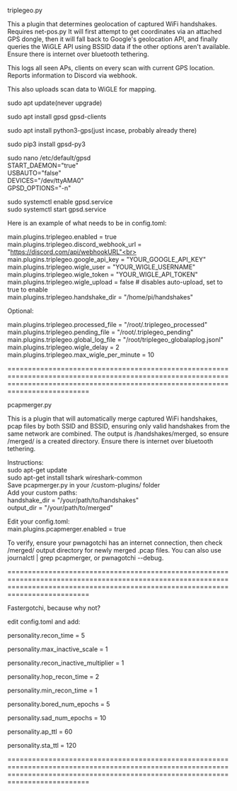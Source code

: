 

triplegeo.py 

This a plugin that determines geolocation of captured WiFi handshakes. Requires net-pos.py
It will first attempt to get coordinates via an attached GPS dongle, then it will fall back to Google's geolocation API, and finally queries the WiGLE API using BSSID data if the other options aren't available. Ensure there is internet over bluetooth tethering.

This logs all seen APs, clients on every scan with current GPS location. Reports information to Discord via webhook.

This also uploads scan data to WiGLE for mapping.

sudo apt update(never upgrade)

sudo apt install gpsd gpsd-clients

sudo apt install python3-gps(just incase, probably already there)

sudo pip3 install gpsd-py3

sudo nano /etc/default/gpsd<br>START_DAEMON="true"<br>USBAUTO="false"<br>DEVICES="/dev/ttyAMA0"<br>GPSD_OPTIONS="-n"<br>

sudo systemctl enable gpsd.service<br>
sudo systemctl start gpsd.service





Here is an example of what needs to be in config.toml:

main.plugins.triplegeo.enabled = true<br>
main.plugins.triplegeo.discord_webhook_url = "https://discord.com/api/webhookURL"<br>
main.plugins.triplegeo.google_api_key = "YOUR_GOOGLE_API_KEY"<br>
main.plugins.triplegeo.wigle_user = "YOUR_WIGLE_USERNAME"<br>
main.plugins.triplegeo.wigle_token = "YOUR_WIGLE_API_TOKEN"<br>
main.plugins.triplegeo.wigle_upload = false  # disables auto-upload, set to true to enable<br>
main.plugins.triplegeo.handshake_dir = "/home/pi/handshakes"<br>


Optional:

main.plugins.triplegeo.processed_file = "/root/.triplegeo_processed"<br>
main.plugins.triplegeo.pending_file = "/root/.triplegeo_pending" <br>
main.plugins.triplegeo.global_log_file = "/root/triplegeo_globalaplog.jsonl"<br>
main.plugins.triplegeo.wigle_delay = 2<br>
main.plugins.triplegeo.max_wigle_per_minute = 10<br>

======================================================================================================================================================================================

pcapmerger.py

This is a plugin that will automatically merge captured WiFi handshakes, pcap files by both SSID and BSSID, ensuring only valid handshakes from the same network are combined. The output is /handshakes/merged, so ensure /merged/ is a created directory. Ensure there is internet over bluetooth tethering.

Instructions:<br>
sudo apt-get update<br>
sudo apt-get install tshark wireshark-common<br>
Save pcapmerger.py in your /custom-plugins/ folder<br>
Add your custom paths:<br>
handshake_dir = "/your/path/to/handshakes"<br>
output_dir = "/your/path/to/merged"<br>

Edit your config.toml:<br>
main.plugins.pcapmerger.enabled = true 

To verify, ensure your pwnagotchi has an internet connection, then check /merged/ output directory for newly merged .pcap files. You can also use journalctl | grep pcapmerger, or pwnagotchi --debug.


======================================================================================================================================================================================

Fastergotchi, because why not?

edit config.toml and add:

personality.recon_time = 5

personality.max_inactive_scale = 1

personality.recon_inactive_multiplier = 1

personality.hop_recon_time = 2

personality.min_recon_time = 1

personality.bored_num_epochs = 5

personality.sad_num_epochs =  10

personality.ap_ttl = 60 

personality.sta_ttl = 120

======================================================================================================================================================================================
